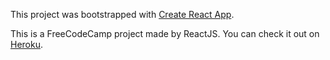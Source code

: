 This project was bootstrapped with [Create React App](https://github.com/facebookincubator/create-react-app).

This is a FreeCodeCamp project made by ReactJS.
You can check it out on [Heroku](https://markdown-previewer-ki.herokuapp.com/).
